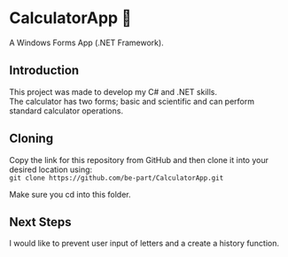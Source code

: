 # CalculatorApp 🧮  

A Windows Forms App (.NET Framework).   

## Introduction  

This project was made to develop my C# and .NET skills.  
The calculator has two forms; basic and scientific and can perform standard calculator operations.  

## Cloning  

Copy the link for this repository from GitHub and then clone it into your desired location using:   
`git clone https://github.com/be-part/CalculatorApp.git`  

Make sure you cd into this folder.   

## Next Steps  

I would like to prevent user input of letters and a create a history function.  
